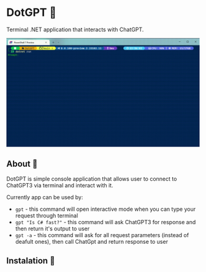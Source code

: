 # DotGPT 🤖

Terminal .NET application that interacts with ChatGPT.

![](./docs/usage.gif)

## About 🧾

DotGPT is simple console application that allows user to connect to ChatGPT3 via terminal and interact with it.

Currently app can be used by:

- `gpt` - this command will open interactive mode when you can type your request through terminal
- `gpt "Is C# fast?"` - this command will ask ChatGPT3 for response and then return it's output to user
- `gpt -a` - this command will ask for all request parameters (instead of deafult ones), then call ChatGpt and return response to user

## Instalation 🔧
